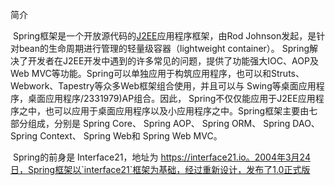 简介

​		Spring框架是一个开放源代码的[J2EE](https://baike.baidu.com/item/J2EE/110838)应用程序框架，由Rod Johnson发起，是针对bean的生命周期进行管理的轻量级容器（lightweight container）。 Spring解决了开发者在J2EE开发中遇到的许多常见的问题，提供了功能强大IOC、AOP及Web MVC等功能。Spring可以单独应用于构筑应用程序，也可以和Struts、Webwork、Tapestry等众多Web框架组合使用，并且可以与 Swing等桌面应用程序，桌面应用程序/2331979)AP组合。因此， Spring不仅仅能应用于J2EE应用程序之中，也可以应用于桌面应用程序以及小应用程序之中。Spring框架主要由七部分组成，分别是 Spring Core、 Spring AOP、 Spring ORM、 Spring DAO、Spring Context、 Spring Web和 Spring Web MVC。 

​		Spring的前身是 Interface21，地址为 https://interface21.io。2004年3月24日，Spring框架以`interface21`框架为基础，经过重新设计，发布了1.0正式版

